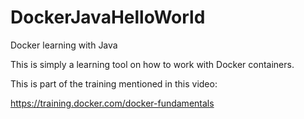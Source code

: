 # DockerJavaHelloWorld
Docker learning with Java

This is simply a learning tool on how to work with Docker containers.

This is part of the training mentioned in this video:

https://training.docker.com/docker-fundamentals
